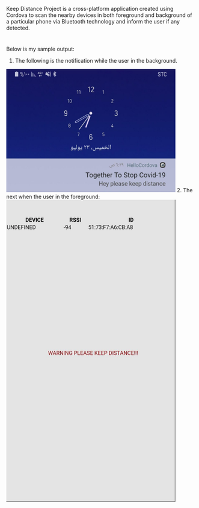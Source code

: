 Keep Distance Project is a cross-platform application created using Cordova to scan the nearby devices in both foreground and background of a particular phone via Bluetooth technology and inform the user if any detected. 
#
Below is my sample output:
1. The following is the notification while the user in the background.
<img src ="https://github.com/RehamAlJabr/KeepDistance/blob/master/Notification.jpeg" width="450" > 
2. The next when the user in the foreground:
<img src ="https://github.com/RehamAlJabr/KeepDistance/blob/master/Screen Shot 1441-12-02 at 6.41.42 AM.png" width="450"> 
